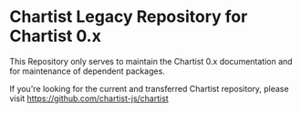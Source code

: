 # Chartist Legacy Repository for Chartist 0.x

This Repository only serves to maintain the Chartist 0.x documentation and for maintenance of dependent packages.

If you're looking for the current and transferred Chartist repository,
please visit https://github.com/chartist-js/chartist
